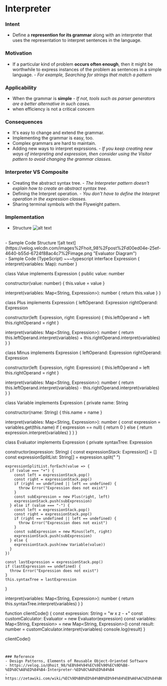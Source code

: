 # Interpreter

### Intent
- Define a **represention for its grammar** along with an interpreter that uses the representation to interpret sentences in the language.

### Motivation
- If a particular kind of problem **occurs often enough**, then it might be worthwhile to express instances of the problem as sentences in a simple language.
      - *For example, Searching for strings that match a pattern*

### Applicability
- When the grammar is **simple**
      - *If not, tools such as parser generators are a better alternative in such cases.*
- when efficiency is not a critical concern

### Consequences
- It's easy to change and extend the grammar.
- Implementing the grammar is easy, too.
- Complex grammars are hard to maintain.
- Adding new ways to interpret exprssions.
      - *If you keep creating new ways of interpreting and expression, then consider using the Visitor pattern to avoid changing the grammar classes.*

### Interpreter VS Composite
- Creating the abstract syntax tree.
      - *The Interpreter pattern doesn't explain how to create an abstract syntax tree.*
- Defining the Interpret operation.
      - *You don't have to define the Interpret operation in the expression classes.*
- Sharing terminal symbols with the Flyweight pattern.


### Implementation
- Structure
![alt text](https://johngrib.github.io/wiki/pattern/interpreter/interpreter.svg "Interpreter Structure")
<Br>
- Sample Code Structure
![alt text](https://velog.velcdn.com/images%2Fhoit_98%2Fpost%2Fd00ed04e-25ef-4640-b55d-6724f88ac4c7%2Fimage.png "Evaluator Diagram")
<Br>
- Sample Code (TypeScript)
~~~typescript
interface Expression {
  interpret(variables: Map<String, Expression>): number
}

class Value implements Expression {
  public value: number

  constructor(value: number) {
    this.value = value
  }

  interpret(variables:  Map<String, Expression>): number {
    return this.value
  }
}

class Plus implements Expression {
  leftOperand: Expression
  rightOperand: Expression

  constructor(left: Expression, right: Expression) {
    this.leftOperand = left
    this.rightOperand = right
  }

  interpret(variables:  Map<String, Expression>): number {
      return this.leftOperand.interpret(variables) + this.rightOperand.interpret(variables)
  }
}

class Minus implements Expression {
  leftOperand: Expression
  rightOperand: Expression

  constructor(left: Expression, right: Expression) {
    this.leftOperand = left
    this.rightOperand = right
  }

  interpret(variables:  Map<String, Expression>): number {
      return this.leftOperand.interpret(variables) - this.rightOperand.interpret(variables)
  }
}

class Variable implements Expression {
  private name: String

  constructor(name: String) {
    this.name = name
  }

  interpret(variables:  Map<String, Expression>): number {
    const expression = variables.get(this.name)
    if ( expression == null) {
      return 0
    } else {
      return expression.interpret(variables)
    }
  }
}

class Evaluator implements Expression {
  private syntaxTree: Expression

  constructor(expression: String) {
    const expressionStack: Expression[] = []
    const expressionSplitList: String[] = expression.split(" ")

    expressionSplitList.forEach(value => {
      if (value === "+") {
        const left = expressionStack.pop()
        const right = expressionStack.pop()
        if (right == undefined || left == undefined) {
          throw Error("Expression does not exist")
        }
        const subExpression = new Plus(right, left)
        expressionStack.push(subExpression)
      } else if (value === "-") {
        const left = expressionStack.pop()
        const right = expressionStack.pop()
        if (right == undefined || left == undefined) {
          throw Error("Expression does not exist")
        }
        const subExpression = new Minus(left, right)
        expressionStack.push(subExpression)
      } else {
        expressionStack.push(new Variable(value))
      }
    })

    const lastExpression = expressionStack.pop()
    if (lastExpression == undefined) {
      throw Error("Expression does not exist")
    }
    this.syntaxTree = lastExpression
  }

  interpret(variables: Map<String, Expression>): number {
    return this.syntaxTree.interpret(variables)
  }
}


function clientCode() {
  const expression: String = "w x z - +"
  const customCalculator: Evaluator = new Evaluator(expression)
  const variables: Map<String, Expression> = new Map<String, Expression>()
  const result: number = customCalculator.interpret(variables)
  console.log(result)
}

clientCode()
~~~


### Reference
- Design Patterns, Elements of Reusable Object-Oriented Software
- https://velog.io/@hoit_98/%EB%94%94%EC%9E%90%EC%9D%B8-%ED%8C%A8%ED%84%B4-Interpreter-%ED%8C%A8%ED%84%B4
- https://zetawiki.com/wiki/%EC%9D%B8%ED%84%B0%ED%94%84%EB%A6%AC%ED%84%B0_%ED%8C%A8%ED%84%B4
